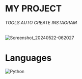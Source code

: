 
# MY PROJECT
<h6 align: center> 
  TOOLS AUTO CREATE INSTAGRAM
</h6>

![Screenshot_20240522-062027](https://github.com/AtsunaID/CreateIG/assets/136549133/47b75ff1-3168-4cb9-a943-d8b61f1e37b4.jpg)

# Languages
![Python](https://img.shields.io/badge/python-3670A0?style=for-the-badge&logo=python&logoColor=ffdd54)
